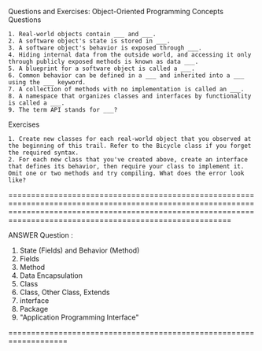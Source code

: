 Questions and Exercises: Object-Oriented Programming Concepts
Questions

    1. Real-world objects contain ___ and ___.
    2. A software object's state is stored in ___.
    3. A software object's behavior is exposed through ___.
    4. Hiding internal data from the outside world, and accessing it only through publicly exposed methods is known as data ___.
    5. A blueprint for a software object is called a ___.
    6. Common behavior can be defined in a ___ and inherited into a ___ using the ___ keyword.
    7. A collection of methods with no implementation is called an ___.
    8. A namespace that organizes classes and interfaces by functionality is called a ___.
    9. The term API stands for ___?

Exercises

    1. Create new classes for each real-world object that you observed at the beginning of this trail. Refer to the Bicycle class if you forget the required syntax.
    2. For each new class that you've created above, create an interface that defines its behavior, then require your class to implement it. Omit one or two methods and try compiling. What does the error look 	like?


===================================================================================================================================================================================================================

ANSWER Question :

1. State (Fields) and Behavior (Method)
2. Fields
3. Method
4. Data Encapsulation
5. Class
6. Class, Other Class, Extends
7. interface
8. Package
9. "Application Programming Interface" 


===================================================================


